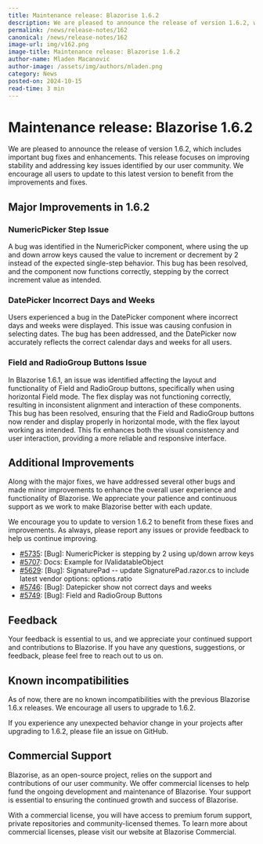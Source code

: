 ```yaml
---
title: Maintenance release: Blazorise 1.6.2
description: We are pleased to announce the release of version 1.6.2, which includes important bug fixes and enhancements. This release focuses on improving stability and addressing key issues identified by our user community.
permalink: /news/release-notes/162
canonical: /news/release-notes/162
image-url: img/v162.png
image-title: Maintenance release: Blazorise 1.6.2
author-name: Mladen Macanović
author-image: /assets/img/authors/mladen.png
category: News
posted-on: 2024-10-15
read-time: 3 min
---
```


# Maintenance release: Blazorise 1.6.2

We are pleased to announce the release of version 1.6.2, which includes important bug fixes and enhancements. This release focuses on improving stability and addressing key issues identified by our user community. We encourage all users to update to this latest version to benefit from the improvements and fixes.

## Major Improvements in 1.6.2

### NumericPicker Step Issue

A bug was identified in the NumericPicker component, where using the up and down arrow keys caused the value to increment or decrement by 2 instead of the expected single-step behavior. This bug has been resolved, and the component now functions correctly, stepping by the correct increment value as intended.

### DatePicker Incorrect Days and Weeks

Users experienced a bug in the DatePicker component where incorrect days and weeks were displayed. This issue was causing confusion in selecting dates. The bug has been addressed, and the DatePicker now accurately reflects the correct calendar days and weeks for all users.

### Field and RadioGroup Buttons Issue

In Blazorise 1.6.1, an issue was identified affecting the layout and functionality of Field and RadioGroup buttons, specifically when using horizontal Field mode. The flex display was not functioning correctly, resulting in inconsistent alignment and interaction of these components. This bug has been resolved, ensuring that the Field and RadioGroup buttons now render and display properly in horizontal mode, with the flex layout working as intended. This fix enhances both the visual consistency and user interaction, providing a more reliable and responsive interface.

## Additional Improvements

Along with the major fixes, we have addressed several other bugs and made minor improvements to enhance the overall user experience and functionality of Blazorise. We appreciate your patience and continuous support as we work to make Blazorise better with each update.

We encourage you to update to version 1.6.2 to benefit from these fixes and improvements. As always, please report any issues or provide feedback to help us continue improving.

- [#5735](https://github.com/Megabit/Blazorise/issues/5735): [Bug]: NumericPicker is stepping by 2 using up/down arrow keys
- [#5707](https://github.com/Megabit/Blazorise/issues/5707): Docs: Example for IValidatableObject
- [#5629](https://github.com/Megabit/Blazorise/issues/5629): [Bug]: SignaturePad -- update SignaturePad.razor.cs to include latest vendor options: options.ratio
- [#5746](https://github.com/Megabit/Blazorise/issues/5746): [Bug]: Datepicker show not correct days and weeks
- [#5749](https://github.com/Megabit/Blazorise/issues/5749): [Bug]: Field and RadioGroup Buttons

## Feedback

Your feedback is essential to us, and we appreciate your continued support and contributions to Blazorise. If you have any questions, suggestions, or feedback, please feel free to reach out to us on.

## Known incompatibilities

As of now, there are no known incompatibilities with the previous Blazorise 1.6.x releases. We encourage all users to upgrade to 1.6.2.

If you experience any unexpected behavior change in your projects after upgrading to 1.6.2, please file an issue on GitHub.

## Commercial Support

Blazorise, as an open-source project, relies on the support and contributions of our user community. We offer commercial licenses to help fund the ongoing development and maintenance of Blazorise. Your support is essential to ensuring the continued growth and success of Blazorise.

With a commercial license, you will have access to premium forum support, private repositories and community-licensed themes. To learn more about commercial licenses, please visit our website at Blazorise Commercial.
